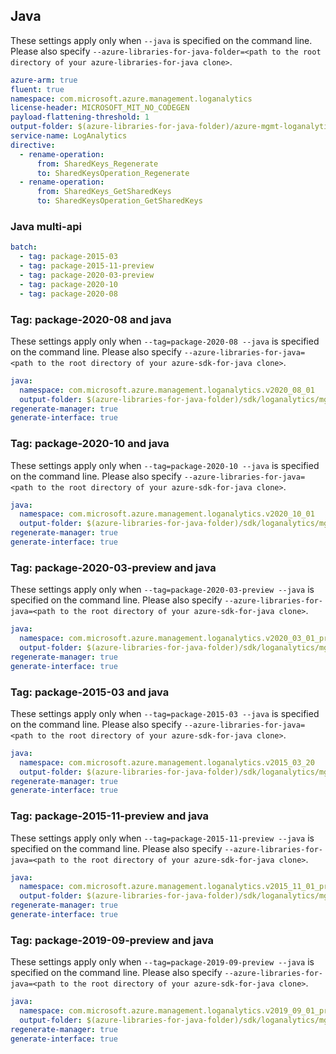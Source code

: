 ## Java

These settings apply only when `--java` is specified on the command line.
Please also specify `--azure-libraries-for-java-folder=<path to the root directory of your azure-libraries-for-java clone>`.

``` yaml $(java)
azure-arm: true
fluent: true
namespace: com.microsoft.azure.management.loganalytics
license-header: MICROSOFT_MIT_NO_CODEGEN
payload-flattening-threshold: 1
output-folder: $(azure-libraries-for-java-folder)/azure-mgmt-loganalytics
service-name: LogAnalytics
directive:
  - rename-operation:
      from: SharedKeys_Regenerate
      to: SharedKeysOperation_Regenerate
  - rename-operation:
      from: SharedKeys_GetSharedKeys
      to: SharedKeysOperation_GetSharedKeys
```

### Java multi-api

``` yaml $(java) && $(multiapi)
batch:
  - tag: package-2015-03
  - tag: package-2015-11-preview
  - tag: package-2020-03-preview
  - tag: package-2020-10
  - tag: package-2020-08
```

### Tag: package-2020-08 and java

These settings apply only when `--tag=package-2020-08 --java` is specified on the command line.
Please also specify `--azure-libraries-for-java=<path to the root directory of your azure-sdk-for-java clone>`.

``` yaml $(tag) == 'package-2020-08' && $(java) && $(multiapi)
java:
  namespace: com.microsoft.azure.management.loganalytics.v2020_08_01
  output-folder: $(azure-libraries-for-java-folder)/sdk/loganalytics/mgmt-v2020_08_01
regenerate-manager: true
generate-interface: true
```

### Tag: package-2020-10 and java

These settings apply only when `--tag=package-2020-10 --java` is specified on the command line.
Please also specify `--azure-libraries-for-java=<path to the root directory of your azure-sdk-for-java clone>`.

``` yaml $(tag) == 'package-2020-10' && $(java) && $(multiapi)
java:
  namespace: com.microsoft.azure.management.loganalytics.v2020_10_01
  output-folder: $(azure-libraries-for-java-folder)/sdk/loganalytics/mgmt-v2020_10_01
regenerate-manager: true
generate-interface: true
```

### Tag: package-2020-03-preview and java

These settings apply only when `--tag=package-2020-03-preview --java` is specified on the command line.
Please also specify `--azure-libraries-for-java=<path to the root directory of your azure-sdk-for-java clone>`.

``` yaml $(tag) == 'package-2020-03-preview' && $(java) && $(multiapi)
java:
  namespace: com.microsoft.azure.management.loganalytics.v2020_03_01_preview
  output-folder: $(azure-libraries-for-java-folder)/sdk/loganalytics/mgmt-v2020_03_01_preview
regenerate-manager: true
generate-interface: true
```

### Tag: package-2015-03 and java

These settings apply only when `--tag=package-2015-03 --java` is specified on the command line.
Please also specify `--azure-libraries-for-java=<path to the root directory of your azure-sdk-for-java clone>`.

``` yaml $(tag) == 'package-2015-03' && $(java) && $(multiapi)
java:
  namespace: com.microsoft.azure.management.loganalytics.v2015_03_20
  output-folder: $(azure-libraries-for-java-folder)/sdk/loganalytics/mgmt-v2015_03_20
regenerate-manager: true
generate-interface: true
```

### Tag: package-2015-11-preview and java

These settings apply only when `--tag=package-2015-11-preview --java` is specified on the command line.
Please also specify `--azure-libraries-for-java=<path to the root directory of your azure-sdk-for-java clone>`.

``` yaml $(tag) == 'package-2015-11-preview' && $(java) && $(multiapi)
java:
  namespace: com.microsoft.azure.management.loganalytics.v2015_11_01_preview
  output-folder: $(azure-libraries-for-java-folder)/sdk/loganalytics/mgmt-v2015_11_01_preview
regenerate-manager: true
generate-interface: true
```

### Tag: package-2019-09-preview and java

These settings apply only when `--tag=package-2019-09-preview --java` is specified on the command line.
Please also specify `--azure-libraries-for-java=<path to the root directory of your azure-sdk-for-java clone>`.

``` yaml $(tag) == 'package-2019-09-preview' && $(java) && $(multiapi)
java:
  namespace: com.microsoft.azure.management.loganalytics.v2019_09_01_preview
  output-folder: $(azure-libraries-for-java-folder)/sdk/loganalytics/mgmt-v2019_09_01_preview
regenerate-manager: true
generate-interface: true
```